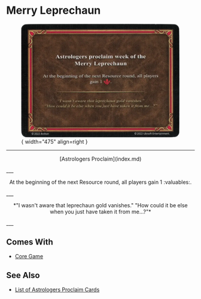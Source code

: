 # Merry Leprechaun

<figure markdown="span">

![Merry Leprechaun](../assets/astrologers_proclaim-merry_leprechaun.webp){ width="475" align=right }

</figure>

___
<p style="text-align: center;" markdown>[Astrologers Proclaim](index.md)</p>
___
<p style="text-align: center;" markdown>At the beginning of the next Resource round, all players gain 1 :valuables:.</p>
___
<p style="text-align: center;" markdown>*"I wasn't aware that leprechaun gold vanishes." "How could it be else when you just have taken it from me...?"*</p>
___


## Comes With

- [Core Game](../content/core_game.md)


## See Also

- [List of Astrologers Proclaim Cards](index.md)
